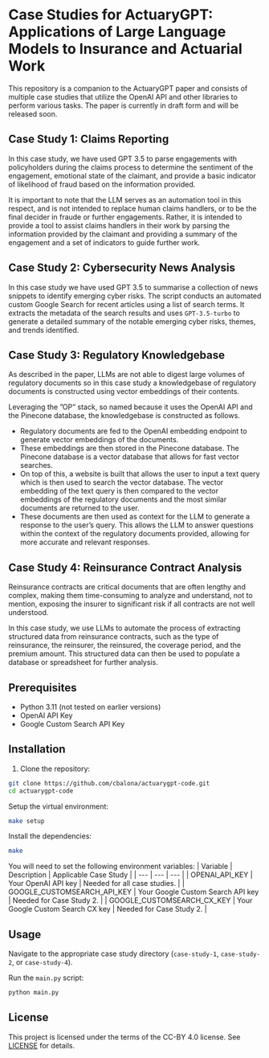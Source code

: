 # Case Studies for ActuaryGPT: Applications of Large Language Models to Insurance and Actuarial Work

This repository is a companion to the ActuaryGPT paper and consists of multiple case studies that utilize the OpenAI API and other libraries to perform various tasks. The paper is currently in draft form and will be released soon.

## Case Study 1: Claims Reporting

In this case study, we have used GPT 3.5 to parse engagements with policyholders during the claims process to determine the sentiment of the engagement, emotional state of the claimant, and provide a basic indicator of likelihood of fraud based on the information provided.

It is important to note that the LLM serves as an automation tool in this respect, and is not intended to replace human claims handlers, or to be the final decider in fraude or further
engagements. Rather, it is intended to provide a tool to assist claims handlers in their work by parsing the information provided by the claimant and providing a summary of the engagement and a set of indicators to guide further work.

## Case Study 2: Cybersecurity News Analysis

In this case study we have used GPT 3.5 to summarise a collection of news snippets to identify emerging cyber risks. The script conducts an automated custom Google Search for recent articles using a list of search terms. It extracts the metadata of the search results and uses `GPT-3.5-turbo` to generate a detailed summary of the notable emerging cyber risks, themes, and trends identified.

## Case Study 3: Regulatory Knowledgebase

As described in the paper, LLMs are not able to digest large volumes of regulatory documents so in this case study a knowledgebase of regulatory documents is constructed using vector embeddings of their contents.

Leveraging the ”OP” stack, so named because it uses the OpenAI API and the Pinecone database, the knowledgebase is constructed as follows. 

- Regulatory documents are fed to the OpenAI embedding endpoint to generate vector
embeddings of the documents.
- These embeddings are then stored in the Pinecone database. The Pinecone database is
a vector database that allows for fast vector searches.
- On top of this, a website is built that allows the user to input a text query which is then used to search the vector database. The vector embedding of the text query is then compared
to the vector embeddings of the regulatory documents and the most similar documents are returned to the user.
- These documents are then used as context for the LLM to generate a response to the user’s query. This allows the LLM to answer questions within the context of the regulatory documents provided, allowing for more accurate and relevant responses.

## Case Study 4: Reinsurance Contract Analysis

Reinsurance contracts are critical documents that are often lengthy and complex, making them time-consuming to analyze and understand, not to mention, exposing the insurer to significant risk if all contracts are not well understood.

In this case study, we use LLMs to automate the process of extracting structured data from reinsurance contracts, such as the type of reinsurance, the reinsurer, the reinsured, the coverage period, and the premium amount. This structured data can then be used to populate a database or spreadsheet for further analysis.

## Prerequisites

- Python 3.11 (not tested on earlier versions)
- OpenAI API Key
- Google Custom Search API Key

## Installation

1. Clone the repository:

```bash
git clone https://github.com/cbalona/actuarygpt-code.git
cd actuarygpt-code
```

Setup the virtual environment:

```bash
make setup
```

Install the dependencies:

```bash
make
```

You will need to set the following environment variables:
| Variable | Description | Applicable Case Study |
| --- | --- | --- |
| OPENAI_API_KEY | Your OpenAI API key | Needed for all case studies. |
| GOOGLE_CUSTOMSEARCH_API_KEY | Your Google Custom Search API key | Needed for Case Study 2. |
| GOOGLE_CUSTOMSEARCH_CX_KEY | Your Google Custom Search CX key | Needed for Case Study 2. |


## Usage

Navigate to the appropriate case study directory (`case-study-1`, `case-study-2`, or `case-study-4`).

Run the `main.py` script:

```bash
python main.py
```

## License

This project is licensed under the terms of the CC-BY 4.0 license. See [LICENSE](LICENSE) for details.
